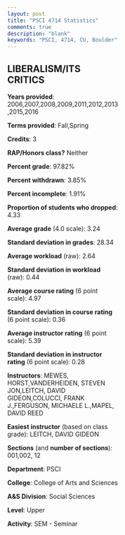 ```yaml
---
layout: post
title: "PSCI 4714 Statistics"
comments: true
description: "blank"
keywords: "PSCI, 4714, CU, Boulder"
--- 
```

<head>
<script src="https://ajax.googleapis.com/ajax/libs/jquery/2.1.3/jquery.min.js"></script>
<script src="https://dl.dropboxusercontent.com/s/pc42nxpaw1ea4o9/highcharts.js?dl=0"></script>
<!-- <script src="../assets/js/highcharts.js"></script> -->
<style type="text/css">@font-face {
	font-family: "Bebas Neue";
	src: url(https://www.filehosting.org/file/details/544349/BebasNeue%20Regular.otf) format("opentype");
	}
	h1.Bebas { 
		font-family: "Bebas Neue", Verdana, Tahoma;
	}
</style>
</head>
<body>
	<div id="container" style="float: right; width: 45%; height: 88%; margin-left: 2.5%; margin-right: 2.5%;"></div>
	<script language="JavaScript">
		$(document).ready(function() {
		var chart = {type: 'column'};
		var title = {text: 'Grade Distribution'};
		var xAxis = {categories: ['A','B','C','D','F'],crosshair: true};
		var yAxis = {min: 0,title: {text: 'Percentage'}};
		var tooltip = {headerFormat: '<center><b><span style="font-size:20px">{point.key}</span></b></center>',
		               pointFormat: '<td style="padding:0"><b>{point.y:.1f}%</b></td>',
		               footerFormat: '</table>',shared: true,useHTML: true};
		var plotOptions = {column: {pointPadding: 0.0,borderWidth: 0}};  
		var credits = {enabled: false};var series= [{name: 'Percent',data: [43.57,40.0,15.0,0.36,1.07,]}];
		var json = {};
		json.chart = chart;
		json.title = title;
		json.tooltip = tooltip;
		json.xAxis = xAxis;
		json.yAxis = yAxis;  
		json.series = series;
		json.plotOptions = plotOptions;  
		json.credits = credits;
		$('#container').highcharts(json);
	});
	</script>
</body>
			   
## LIBERALISM/ITS CRITICS

**Years provided**: 2006,2007,2008,2009,2011,2012,2013,2015,2016

**Terms provided**: Fall,Spring

**Credits**: 3

**RAP/Honors class?** Neither

**Percent grade**: 97.82%

**Percent withdrawn**: 3.85%

**Percent incomplete**: 1.91%

**Proportion of students who dropped**: 4.33

**Average grade** (4.0 scale): 3.24

**Standard deviation in grades**: 28.34

**Average workload** (raw): 2.64

**Standard deviation in workload** (raw): 0.44

**Average course rating** (6 point scale): 4.97

**Standard deviation in course rating** (6 point scale): 0.36

**Average instructor rating** (6 point scale): 5.39

**Standard deviation in instructor rating** (6 point scale): 0.28

**Instructors**: MEWES, HORST,VANDERHEIDEN, STEVEN JON,LEITCH, DAVID GIDEON,COLUCCI, FRANK J.,FERGUSON, MICHAELE L.,MAPEL, DAVID REED

**Easiest instructor** (based on class grade): LEITCH, DAVID GIDEON

**Sections** (and **number of sections**): 001,002, 12

**Department**: PSCI

**College**: College of Arts and Sciences

**A&S Division**: Social Sciences

**Level**: Upper

**Activity**: SEM - Seminar
